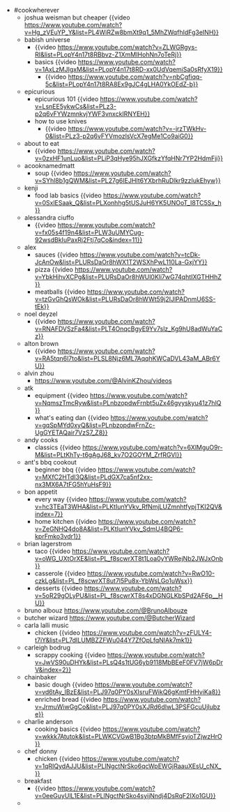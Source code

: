 - #cookwherever
	- joshua weisman but cheaper {{video https://www.youtube.com/watch?v=Hg_zVEuYP_Y&list=PL4WiRZw8bmXt9q1_5MhZWqfhIdFg3eINH}}
	- babish universe
		- {{video https://www.youtube.com/watch?v=ZLWGRgys-RI&list=PLopY4n17t8RBbvz-Z1XmMIHohNn7oTeRj}}
		- basics {{video https://www.youtube.com/watch?v=1AxLzMJIgxM&list=PLopY4n17t8RD-xx0UdVqemiSa0sRfyX19}}
			- {{video https://www.youtube.com/watch?v=nbCgfiqq-5c&list=PLopY4n17t8RA8Ex9gJC4gLHA0YkOEdZ-b}}
	- epicurious
		- epicurious 101 {{video https://www.youtube.com/watch?v=LsnEE5ykwCs&list=PLz3-p2q6vFYWzmnkvjYWF3vnxckIRNYEH}}
		- how to use knives
			- {{video https://www.youtube.com/watch?v=-jrzTWkHv-0&list=PLz3-p2q6vFYVmozlsVcX7egMe1Co9aiG0}}
	- about to eat
		- {{video https://www.youtube.com/watch?v=0zxHF1unLuo&list=PLiP3qHye95hJXGfkzYfqHNr7YP2HdmFji}}
	- acooknamedmatt
		- soup {{video https://www.youtube.com/watch?v=SYhl8b1gQWM&list=PL27g6IEJHIt6YXbrhRuDlkr9zzIukEhyw}}
	- kenji
		- food lab basics {{video https://www.youtube.com/watch?v=0SxlESaak_Q&list=PLXonhhg5tUSJuH6YK5UNOoT_I8TC5Sx_h}}
	- alessandra ciuffo
		- {{video https://www.youtube.com/watch?v=fx05s4f19n4&list=PLW3uUMYCug-92wsdBkIuPaxRj2Ftj7qCo&index=11}}
	- alex
		- sauces {{video https://www.youtube.com/watch?v=tcDk-JcAnOw&list=PLURsDaOr8hWX1T2WSXhPwL110La-GxjYY}}
		- pizza {{video https://www.youtube.com/watch?v=YbkHihvXCPg&list=PLURsDaOr8hWUl0Kli7wG74qhtIXGTHHhZ}}
		- meatballs {{video https://www.youtube.com/watch?v=tzGvGhQsWOk&list=PLURsDaOr8hWWt59j2IJlPADnmU6SS-tEk}}
	- noel deyzel
		- {{video https://www.youtube.com/watch?v=RNAFDVSzFa4&list=PLT4OnqcBgyE9Yv7slz_Kg9hU8adWuYaCz}}
	- alton brown
		- {{video https://www.youtube.com/watch?v=RA5tqn6l7to&list=PLSL8Njz6ML7AqqhKWCaDVL43aM_ABr6YU}}
	- alvin zhou
		- https://www.youtube.com/@AlvinKZhou/videos
	- atk
		- equipment {{video https://www.youtube.com/watch?v=NqmszTmcRyw&list=PLnbzopdwFrnbt5uZx46gvyskyu41z7hlQ}}
		- what's eating dan {{video https://www.youtube.com/watch?v=gqSpMYd0xyQ&list=PLnbzopdwFrnZc-UgGYETAQair7VzS7_Z8}}
	- andy cooks
		- classics {{video https://www.youtube.com/watch?v=6XlMguO9r-M&list=PLtKhTy-t6gAgJ68_kv7O2GOYM_ZrfRGVI}}
	- ant's bbq cookout
		- beginner bbq {{video https://www.youtube.com/watch?v=MXfC2HTdI3Q&list=PLdGX7ca5nf2xx-nx3MX6A7tFG5hYuHsF9}}
	- bon appetit
		- every way {{video https://www.youtube.com/watch?v=hc3TEaT3WHA&list=PLKtIunYVkv_RfNmjLUZmnhtfypjTKI2QV&index=7}}
		- home kitchen {{video https://www.youtube.com/watch?v=ZeGNHQ4do8A&list=PLKtIunYVkv_SdmU4BQP6-kprFmko3vdr1}}
	- brian lagerstrom
		- taco {{video https://www.youtube.com/watch?v=oWG_UXtOrXE&list=PL_f8scwrXT8t1Loa0yYWRejNb2JWJxOnb}}
		- casserole {{video https://www.youtube.com/watch?v=RwO10-czkLg&list=PL_f8scwrXT8ut7l5Pu8x-YbWsLGo1uWsx}}
		- desserts {{video https://www.youtube.com/watch?v=5oR29gOLyPU&list=PL_f8scwrXT8s4xDGNGLKbSPd2AF6p__HU}}
	- bruno albouz https://www.youtube.com/@BrunoAlbouze
	- butcher wizard https://www.youtube.com/@ButcherWizard
	- carla lalli music
		- chicken {{video https://www.youtube.com/watch?v=zFULY4-t7iY&list=PL7dILUMBZZFWu044Y7ZfOpLfqNlAk7mk1}}
	- carleigh bodrug
		- scrappy cooking {{video https://www.youtube.com/watch?v=JwVS90uDHYk&list=PLsQ4s1tUG6yb9118MbBEeF0FV7jW6pDrV&index=2}}
	- chainbaker
		- basic dough {{video https://www.youtube.com/watch?v=vd6tAy_IBzE&list=PLJ97q0PY0sXIsruFWikQ6gKmtFHHviKa8}}
		- enriched bread {{video https://www.youtube.com/watch?v=JrmuWiwGgCo&list=PLJ97q0PY0sXJRd6dIwL3PSFGcuUjIubze}}
	- charlie anderson
		- cooking basics {{video https://www.youtube.com/watch?v=wkkk7Atutok&list=PLWKCVGwB1Bg3btpMkBMfFsyioTZjwzHrO}}
	- chef donny
		- chicken {{video https://www.youtube.com/watch?v=1qRIQydAJJU&list=PLlNgctNrSko6qcWpEWGjRaauXEsU_cNX_}}
	- breakfast
		- {{video https://www.youtube.com/watch?v=0eeGuyUlL1E&list=PLlNgctNrSko4syijNndj4DsRqF2IXo1GU}}
	-